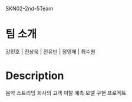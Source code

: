 SKN02-2nd-5Team


# 팀 소개
강민호 | 전상욱 | 전유빈 | 정영재 | 최수원 


# Description
음악 스트리밍 회사의 고객 이탈 예측 모델 구현 프로젝트 
